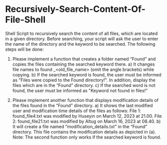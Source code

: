 # Recursively-Search-Content-Of-File-Shell

Shell Script to recursively search the content of all files, which are located in a given directory. Before searching, your script will ask the user to enter the name of the directory and the keyword to be searched. The following steps will be done:

1. Please implement a function that creates a folder named “Found” and copies the files containing the searched keyword there.
a) It changes file names to found _<old_file_name> (omit the angle brackets) while copying.
b) If the searched keyword is found, the user must be informed as "Files were copied to the Found directory!". In addition, display the files which are in the “Found” directory.
c) If the searched word is not found, the user must be informed as "Keyword not found in files!”

2. Please implement another function that displays modification details of the files found in the “Found” directory.
a) It shows the last modified user and modification time details of the files as follows: File 1: found_file4.txt was modified by Huseyin on March 12, 2023 at 21.00.
File 2: found_file21.txt was modified by Altug on March 16, 2023 at 08.40.
b) It will create a file named “modification_details.txt” in the “Found” directory. This file contains the modification details as depicted in (a).
Note: The second function only works if the searched keyword is found.
